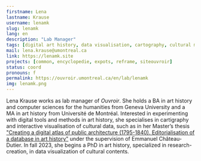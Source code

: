```yaml
---
firstname: Lena
lastname: Krause
username: lenamk
slug: lenamk
lang: en
description: "Lab Manager"
tags: [digital art history, data visualisation, cartography, cultural mediation, digital litteracy]
mail: lena.krause@umontreal.ca
link: https://lenamk.site
projects: [common, encyclopedie, expots, reframe, siteouvroir]
status: coord
pronouns: f
permalink: https://ouvroir.umontreal.ca/en/lab/lenamk
img: lenamk.png
---
```


Lena Krause works as lab manager of _Ouvroir_. She holds a BA in art history and computer sciences for the humanities from Geneva University and a MA in art history from Université de Montréal. Interested in experimenting with digital tools and methods in art history, she specialises in cartigraphy and interactive visualisation of cultural data, such as in her Master’s thesis ["Creating a digital atlas of public architecture (1795-1840). Editorialisation of a database in art history"](http://public.archi/atlas-2021) under the supervision of Emmanuel Château-Dutier. In fall 2023, she begins a PhD in art history, specialized in research-creation, in data visualization of cultural contents.
